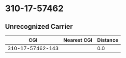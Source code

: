 # 310-17-57462
## Unrecognized Carrier


| CGI | Nearest CGI | Distance |
|-----|-------------|----------|
| 310-17-57462-143 |  | 0.0 |
